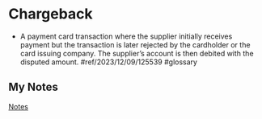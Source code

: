 # Chargeback
- A payment card transaction where the supplier initially receives payment but the transaction is later rejected by the cardholder or the card issuing company. The supplier’s account is then debited with the disputed amount. #ref/2023/12/09/125539 #glossary 
## My Notes
[Notes](mynotes/chargeback-notes.md)
